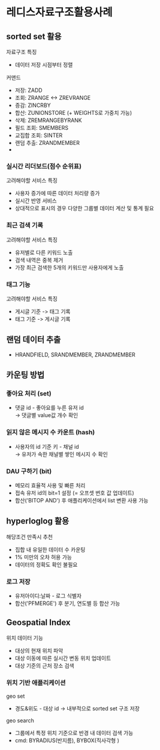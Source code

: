 # 레디스자료구조활용사례

## sorted set 활용 
자료구조 특징
- 데이터 저장 시점부터 정렬

커맨드
- 저장: ZADD
- 조회: ZRANGE <-> ZREVRANGE
- 증감: ZINCRBY
- 합산: ZUNIONSTORE (+ WEIGHTS로 가중치 가능)
- 삭제: ZREMRANGEBYRANK
- 필드 조회: SMEMBERS
- 교집합 조회: SINTER
- 랜덤 추출: ZRANDMEMBER
- 

### 실시간 리더보드(점수 순위표)
고려해야할 서비스 특징
- 사용자 증가에 따른 데이터 처리량 증가
- 실시간 반영 서비스
- 상대적으로 표시의 경우 다양한 그룹별 데이터 계산 및 통계 필요

### 최근 검색 기록
고려해야할 서비스 특징
- 유저별로 다른 키워드 노출
- 검색 내역은 중복 제거
- 가장 최근 검색한 5개의 키워드만 사용자에게 노출

### 태그 기능
고려해야할 서비스 특징
- 게시글 기준 -> 태그 기록
- 태그 기준 -> 게시글 기록

## 랜덤 데이터 추출
- HRANDFIELD, SRANDMEMBER, ZRANDMEMBER

## 카운팅 방법
### 좋아요 처리 (set)
- 댓글 id - 좋아요를 누른 유저 id  
-> 댓글별 value값 개수 확인

### 읽지 않은 메시지 수 카운트 (hash)
- 사용자의 id 기준 키 - 채널 id  
-> 유저가 속한 채널별 쌓인 메시지 수 확인

### DAU 구하기 (bit)
- 메모리 효율적 사용 및 빠른 처리  
- 접속 유저 id의 bit=1 설정 (= 오프셋 번호 값 업데이트)  
- 합산('BITOP AND') 후 애플리케이션에서 list 변환 사용 가능

## hyperloglog 활용
해당조건 만족시 추천
- 집합 내 유일한 데이터 수 카운팅
- 1% 미만의 오차 허용 가능
- 데이터의 정확도 확인 불필요

### 로그 저장
- 유저아이디:날짜 - 로그 식별자
- 합산('PFMERGE') 후 분기, 연도별 등 합산 가능

## Geospatial Index
위치 데이터 기능
- 대상의 현재 위치 파악
- 대상 이동에 따른 실시간 변동 위치 업데이트
- 대상 기준의 근처 장소 검색

### 위치 기반 애플리케이션
geo set
- 경도&위도 - 대상 id
-> 내부적으로 sorted set 구조 저장

geo search
- 그룹에서 특정 위치 기준으로 반경 내 데이터 검색 가능
- cmd: BYRADIUS(반지름), BYBOX(직사각형 )


